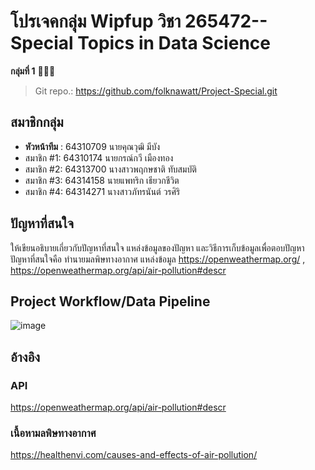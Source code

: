 # โปรเจคกลุ่ม Wipfup วิชา  265472--Special Topics in Data Science

**กลุ่มที่ 1** 🥸😎🤟
> Git repo.: https://github.com/folknawatt/Project-Special.git
## สมาชิกกลุ่ม
- **หัวหน้าทีม** : 	64310709  นายคุณวุฒิ มีบัง 
- สมาชิก #1:       64310174	 นายกรณ์กวี เมืองทอง
- สมาชิก #2:       64313700	 นางสาวพฤกษชาติ ทับสมบัติ
- สมาชิก #3:       64314158	 นายแพทริก เธียวกชีวิต
- สมาชิก #4:       64314271	 นางสาวภัทรนันต์ วรศิริ

## ปัญหาที่สนใจ
ให้เขียนอธิบายเกี่ยวกับปัญหาที่สนใจ แหล่งข้อมูลของปัญหา และวิธีการเก็บข้อมูลเพื่อตอบปัญหา
ปัญหาที่สนใจคือ ทำนายมลพิษทางอากาศ 
แหล่งข้อมูล https://openweathermap.org/ , https://openweathermap.org/api/air-pollution#descr

## Project Workflow/Data Pipeline

![image](https://github.com/user-attachments/assets/0b955aca-833a-438a-a09b-33fe156b365c)


## อ้างอิง

### API
https://openweathermap.org/api/air-pollution#descr

### เนื้อหามลพิษทางอากาศ
https://healthenvi.com/causes-and-effects-of-air-pollution/ 


